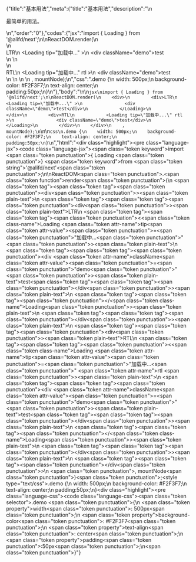{"title":"基本用法","meta":{"title":"基本用法","description":"\n<p>最简单的用法。</p>\n","order":"0"},"codes":{"jsx":"import { Loading } from '@alifd/next';\n\nReactDOM.render(\n    <div>\n        <div>LTR\n            <Loading tip=\"加载中...\" >\n                <div className=\"demo\">test</div>\n            </Loading>\n        </div>\n        <div>RTL\n            <Loading tip=\"加载中...\" rtl >\n                <div className=\"demo\">test</div>\n            </Loading>\n        </div>\n    </div>\n    , mountNode);\n","css":".demo {\n    width: 500px;\n    background-color: #F2F3F7;\n    text-align: center;\n    padding:50px;\n}\n"},"body":"\n\n````jsx\nimport { Loading } from '@alifd/next';\n\nReactDOM.render(\n    <div>\n        <div>LTR\n            <Loading tip=\"加载中...\" >\n                <div className=\"demo\">test</div>\n            </Loading>\n        </div>\n        <div>RTL\n            <Loading tip=\"加载中...\" rtl >\n                <div className=\"demo\">test</div>\n            </Loading>\n        </div>\n    </div>\n    , mountNode);\n````\n\n````css\n.demo {\n    width: 500px;\n    background-color: #F2F3F7;\n    text-align: center;\n    padding:50px;\n}\n````","html":"<script>(function(){\"use strict\";\n\nvar _next = require(\"@alifd/next\");\n\nReactDOM.render(React.createElement(\n    \"div\",\n    null,\n    React.createElement(\n        \"div\",\n        null,\n        \"LTR\",\n        React.createElement(\n            _next.Loading,\n            { tip: \"\\u52A0\\u8F7D\\u4E2D...\" },\n            React.createElement(\n                \"div\",\n                { className: \"demo\" },\n                \"test\"\n            )\n        )\n    ),\n    React.createElement(\n        \"div\",\n        null,\n        \"RTL\",\n        React.createElement(\n            _next.Loading,\n            { tip: \"\\u52A0\\u8F7D\\u4E2D...\", rtl: true },\n            React.createElement(\n                \"div\",\n                { className: \"demo\" },\n                \"test\"\n            )\n        )\n    )\n), mountNode);})()</script><div class=\"highlight\"><pre class=\"language-jsx\"><code class=\"language-jsx\"><span class=\"token keyword\">import</span> <span class=\"token punctuation\">{</span> Loading <span class=\"token punctuation\">}</span> <span class=\"token keyword\">from</span> <span class=\"token string\">'@alifd/next'</span><span class=\"token punctuation\">;</span>\n\nReactDOM<span class=\"token punctuation\">.</span><span class=\"token function\">render</span><span class=\"token punctuation\">(</span>\n    <span class=\"token tag\"><span class=\"token tag\"><span class=\"token punctuation\">&lt;</span>div</span><span class=\"token punctuation\">></span></span><span class=\"token plain-text\">\n        </span><span class=\"token tag\"><span class=\"token tag\"><span class=\"token punctuation\">&lt;</span>div</span><span class=\"token punctuation\">></span></span><span class=\"token plain-text\">LTR\n            </span><span class=\"token tag\"><span class=\"token tag\"><span class=\"token punctuation\">&lt;</span><span class=\"token class-name\">Loading</span></span> <span class=\"token attr-name\">tip</span><span class=\"token attr-value\"><span class=\"token punctuation\">=</span><span class=\"token punctuation\">\"</span>加载中...<span class=\"token punctuation\">\"</span></span> <span class=\"token punctuation\">></span></span><span class=\"token plain-text\">\n                </span><span class=\"token tag\"><span class=\"token tag\"><span class=\"token punctuation\">&lt;</span>div</span> <span class=\"token attr-name\">className</span><span class=\"token attr-value\"><span class=\"token punctuation\">=</span><span class=\"token punctuation\">\"</span>demo<span class=\"token punctuation\">\"</span></span><span class=\"token punctuation\">></span></span><span class=\"token plain-text\">test</span><span class=\"token tag\"><span class=\"token tag\"><span class=\"token punctuation\">&lt;/</span>div</span><span class=\"token punctuation\">></span></span><span class=\"token plain-text\">\n            </span><span class=\"token tag\"><span class=\"token tag\"><span class=\"token punctuation\">&lt;/</span><span class=\"token class-name\">Loading</span></span><span class=\"token punctuation\">></span></span><span class=\"token plain-text\">\n        </span><span class=\"token tag\"><span class=\"token tag\"><span class=\"token punctuation\">&lt;/</span>div</span><span class=\"token punctuation\">></span></span><span class=\"token plain-text\">\n        </span><span class=\"token tag\"><span class=\"token tag\"><span class=\"token punctuation\">&lt;</span>div</span><span class=\"token punctuation\">></span></span><span class=\"token plain-text\">RTL\n            </span><span class=\"token tag\"><span class=\"token tag\"><span class=\"token punctuation\">&lt;</span><span class=\"token class-name\">Loading</span></span> <span class=\"token attr-name\">tip</span><span class=\"token attr-value\"><span class=\"token punctuation\">=</span><span class=\"token punctuation\">\"</span>加载中...<span class=\"token punctuation\">\"</span></span> <span class=\"token attr-name\">rtl</span> <span class=\"token punctuation\">></span></span><span class=\"token plain-text\">\n                </span><span class=\"token tag\"><span class=\"token tag\"><span class=\"token punctuation\">&lt;</span>div</span> <span class=\"token attr-name\">className</span><span class=\"token attr-value\"><span class=\"token punctuation\">=</span><span class=\"token punctuation\">\"</span>demo<span class=\"token punctuation\">\"</span></span><span class=\"token punctuation\">></span></span><span class=\"token plain-text\">test</span><span class=\"token tag\"><span class=\"token tag\"><span class=\"token punctuation\">&lt;/</span>div</span><span class=\"token punctuation\">></span></span><span class=\"token plain-text\">\n            </span><span class=\"token tag\"><span class=\"token tag\"><span class=\"token punctuation\">&lt;/</span><span class=\"token class-name\">Loading</span></span><span class=\"token punctuation\">></span></span><span class=\"token plain-text\">\n        </span><span class=\"token tag\"><span class=\"token tag\"><span class=\"token punctuation\">&lt;/</span>div</span><span class=\"token punctuation\">></span></span><span class=\"token plain-text\">\n    </span><span class=\"token tag\"><span class=\"token tag\"><span class=\"token punctuation\">&lt;/</span>div</span><span class=\"token punctuation\">></span></span>\n    <span class=\"token punctuation\">,</span> mountNode<span class=\"token punctuation\">)</span><span class=\"token punctuation\">;</span></code></pre></div><style type=\"text/css\">.demo {\n    width: 500px;\n    background-color: #F2F3F7;\n    text-align: center;\n    padding:50px;\n}</style><div class=\"highlight\"><pre class=\"language-css\"><code class=\"language-css\"><span class=\"token selector\">.demo</span> <span class=\"token punctuation\">{</span>\n    <span class=\"token property\">width</span><span class=\"token punctuation\">:</span> 500px<span class=\"token punctuation\">;</span>\n    <span class=\"token property\">background-color</span><span class=\"token punctuation\">:</span> #F2F3F7<span class=\"token punctuation\">;</span>\n    <span class=\"token property\">text-align</span><span class=\"token punctuation\">:</span> center<span class=\"token punctuation\">;</span>\n    <span class=\"token property\">padding</span><span class=\"token punctuation\">:</span>50px<span class=\"token punctuation\">;</span>\n<span class=\"token punctuation\">}</span></code></pre></div>"}
